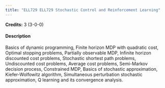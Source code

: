 ```yaml
---
title: "ELL729 ELL729 Stochastic Control and Reinforcement Learning"
---
```

**Credits:** 3 (3-0-0)

#### Description
Basics of dynamic programming, Finite horizon MDP with quadratic cost, Optimal stopping problems, Partially observable MDP, Infinite horizon discounted cost problems, Stochastic shortest path problems, Undiscounted cost problems, Average cost problems, Semi-Markov decision process, Constrained MDP, Basics of stochastic approximation, Kiefer-Wolfowitz algorithm, Simultaneous perturbation stochastic approximation, Q learning and its convergence analysis.